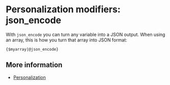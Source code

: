 # Personalization modifiers: json_encode

With `json_encode` you can turn any variable into a JSON output. When using an array, this is how you turn that array into
JSON format: 

```text
{$myarray|@json_encode}
```

## More information

* [Personalization](./personalization)

